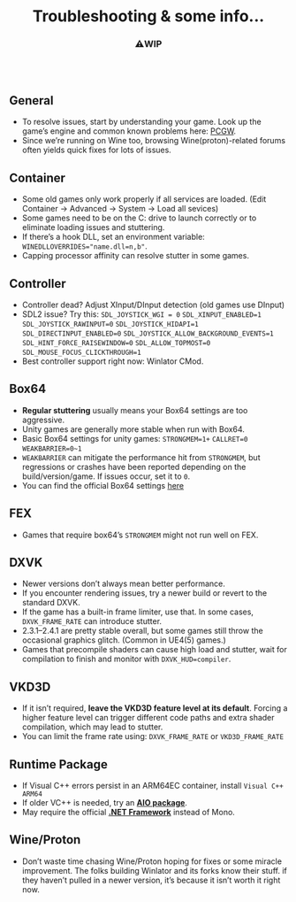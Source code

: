 <h1 align="center">Troubleshooting & some info...</h1>
<h3 align="center">⚠️WIP</h3><br><br>

## General

- To resolve issues, start by understanding your game. Look up the game’s engine and common known problems here: [PCGW](https://www.pcgamingwiki.com/wiki/Home).
- Since we’re running on Wine too, browsing Wine(proton)-related forums often yields quick fixes for lots of issues.

## Container
- Some old games only work properly if all services are loaded. (Edit Container → Advanced → System → Load all sevices)
- Some games need to be on the C: drive to launch correctly or to eliminate loading issues and stuttering.
- If there’s a hook DLL, set an environment variable: ```WINEDLLOVERRIDES="name.dll=n,b"```.
- Capping processor affinity can resolve stutter in some games.

## Controller
- Controller dead? Adjust XInput/DInput detection (old games use DInput)
- SDL2 issue? Try this: ```SDL_JOYSTICK_WGI = 0``` ```SDL_XINPUT_ENABLED=1``` ```SDL_JOYSTICK_RAWINPUT=0``` ```SDL_JOYSTICK_HIDAPI=1``` ```SDL_DIRECTINPUT_ENABLED=0``` ```SDL_JOYSTICK_ALLOW_BACKGROUND_EVENTS=1``` ```SDL_HINT_FORCE_RAISEWINDOW=0``` ```SDL_ALLOW_TOPMOST=0``` ```SDL_MOUSE_FOCUS_CLICKTHROUGH=1```
- Best controller support right now: Winlator CMod.

## Box64

- **Regular stuttering** usually means your Box64 settings are too aggressive.
- Unity games are generally more stable when run with Box64.
- Basic Box64 settings for unity games: ```STRONGMEM=1+``` ```CALLRET=0``` ```WEAKBARRIER=0~1```
- ```WEAKBARRIER``` can mitigate the performance hit from ```STRONGMEM```, but regressions or crashes have been reported depending on the build/version/game. If issues occur, set it to ```0```.
- You can find the official Box64 settings [here](https://github.com/ptitSeb/box64/blob/main/system/box64.box64rc)

## FEX
- Games that require box64’s ```STRONGMEM``` might not run well on FEX.

## DXVK

- Newer versions don’t always mean better performance.
- If you encounter rendering issues, try a newer build or revert to the standard DXVK.
- If the game has a built-in frame limiter, use that. In some cases, ```DXVK_FRAME_RATE``` can introduce stutter.
- 2.3.1–2.4.1 are pretty stable overall, but some games still throw the occasional graphics glitch. (Common in UE4(5) games.)
- Games that precompile shaders can cause high load and stutter, wait for compilation to finish and monitor with ```DXVK_HUD=compiler```.

## VKD3D

- If it isn’t required, **leave the VKD3D feature level at its default**. Forcing a higher feature level can trigger different code paths and extra shader compilation, which may lead to stutter.
- You can limit the frame rate using: ```DXVK_FRAME_RATE``` or ```VKD3D_FRAME_RATE```

## Runtime Package

- If Visual C++ errors persist in an ARM64EC container, install ```Visual C++ ARM64```
- If older VC++ is needed, try an [**AIO package**](https://github.com/abbodi1406/vcredist). <br>
- May require the official [**.NET Framework**](https://dotnet.microsoft.com/ko-kr/download/dotnet-framework) instead of Mono.

## Wine/Proton

- Don’t waste time chasing Wine/Proton hoping for fixes or some miracle improvement. The folks building Winlator and its forks know their stuff. if they haven’t pulled in a newer version, it’s because it isn’t worth it right now.



